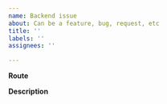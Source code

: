 ```yaml
---
name: Backend issue
about: Can be a feature, bug, request, etc
title: ''
labels: ''
assignees: ''

---
```


**Route**


**Description**
